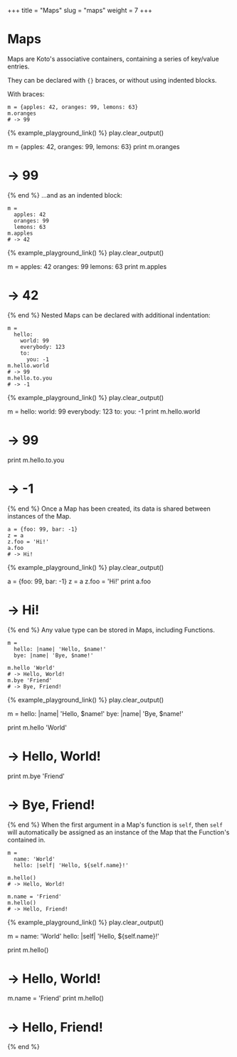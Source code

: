 +++
title = "Maps"
slug = "maps"
weight = 7
+++

# Maps

Maps are Koto's associative containers, containing a series of key/value entries.

They can be declared with `{}` braces, or without using indented blocks.

With braces:

````koto
m = {apples: 42, oranges: 99, lemons: 63}
m.oranges
# -> 99
````

{% example_playground_link() %}
play.clear_output()

m = {apples: 42, oranges: 99, lemons: 63}
print m.oranges
# -> 99

{% end %}
...and as an indented block:

````koto
m = 
  apples: 42
  oranges: 99
  lemons: 63
m.apples
# -> 42
````

{% example_playground_link() %}
play.clear_output()

m = 
  apples: 42
  oranges: 99
  lemons: 63
print m.apples
# -> 42

{% end %}
Nested Maps can be declared with additional indentation:

````koto
m =
  hello:
    world: 99
    everybody: 123
    to:
      you: -1
m.hello.world
# -> 99
m.hello.to.you
# -> -1
````

{% example_playground_link() %}
play.clear_output()

m =
  hello:
    world: 99
    everybody: 123
    to:
      you: -1
print m.hello.world
# -> 99
print m.hello.to.you
# -> -1

{% end %}
Once a Map has been created, its data is shared between instances of the Map.

````koto
a = {foo: 99, bar: -1}
z = a
z.foo = 'Hi!'
a.foo
# -> Hi!
````

{% example_playground_link() %}
play.clear_output()

a = {foo: 99, bar: -1}
z = a
z.foo = 'Hi!'
print a.foo
# -> Hi!

{% end %}
Any value type can be stored in Maps, including Functions.

````koto
m = 
  hello: |name| 'Hello, $name!'
  bye: |name| 'Bye, $name!'

m.hello 'World'
# -> Hello, World!
m.bye 'Friend'
# -> Bye, Friend!
````

{% example_playground_link() %}
play.clear_output()

m = 
  hello: |name| 'Hello, $name!'
  bye: |name| 'Bye, $name!'

print m.hello 'World'
# -> Hello, World!
print m.bye 'Friend'
# -> Bye, Friend!

{% end %}
When the first argument in a Map's function is `self`,
then `self` will automatically be assigned as an instance of the Map that the Function's contained in.

````koto
m = 
  name: 'World'
  hello: |self| 'Hello, ${self.name}!'

m.hello()
# -> Hello, World!

m.name = 'Friend'
m.hello()
# -> Hello, Friend!
````

{% example_playground_link() %}
play.clear_output()

m = 
  name: 'World'
  hello: |self| 'Hello, ${self.name}!'

print m.hello()
# -> Hello, World!

m.name = 'Friend'
print m.hello()
# -> Hello, Friend!

{% end %}
